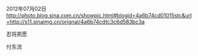 2012年07月02日
http://photo.blog.sina.com.cn/showpic.html#blogid=4a6b74cd01015stc&url=http://s11.sinaimg.cn/orignal/4a6b74cdtc3c6d583bc3a
 
 忍将夙愿
 
 付东流
 
 
